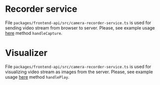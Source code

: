 # Recorder service

File `packages/frontend-api/src/camera-recorder-service.ts` is used for sending video stream from browser to server. Please, see example usage [here](../frontend/src/components/Streamer/Streamer.tsx) method `handleCapture`.

# Visualizer

File `packages/frontend-api/src/camera-recorder-service.ts` is used for visualizing video stream as images from the server. Please, see example usage [here](../frontend/src/components/ImagePlayer/ImagePlayer.tsx) method `handlePlay`.
